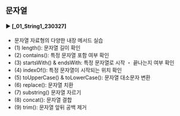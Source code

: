 ####
## 문자열
####
#### ► [_01_String1_230327]
- 문자열 자료형의 다양한 내장 메서드 실습
- (1) length(): 문자열 길이 확인
- (2) contains(): 특정 문자열 포함 여부 확인
- (3) startsWith() & endsWith: 특정 문자열로 시작 ・ 끝나는지 여부 확인
- (4) indexOf(): 특정 문자열이 시작되는 위치 확인
- (5) toUpperCase() & toLowerCase(): 문자열 대소문자 변환
- (6) replace(): 문자열 치환
- (7) substring() 문자열 자르기
- (8) concat(): 문자열 결합 
- (9) trim(): 문자열 앞뒤 공백 제거
####